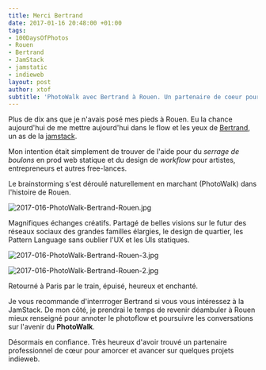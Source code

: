 ```yaml
---
title: Merci Bertrand
date: 2017-01-16 20:48:00 +01:00
tags:
- 100DaysOfPhotos
- Rouen
- Bertrand
- JamStack
- jamstatic
- indieweb
layout: post
author: xtof
subtitle: 'PhotoWalk avec Bertrand à Rouen. Un partenaire de coeur pour avancer sur la JamStack'
---
```


Plus de dix ans que je n'avais posé mes pieds à Rouen. Eu la chance aujourd'hui de me mettre aujourd'hui dans le flow et les yeux de [Bertrand](https://bertrandkeller.info/), un as de la [jamstack](http://jamstack.org). 

Mon intention était simplement de trouver de l'aide pour du _serrage de boulons_ en prod web statique et du design de _workflow_ pour artistes, entrepreneurs et autres free-lances. 

Le brainstorming s'est déroulé naturellement en marchant (PhotoWalk) dans l'histoire de Rouen. 

![2017-016-PhotoWalk-Bertrand-Rouen.jpg](/uploads/2017-016-PhotoWalk-Bertrand-Rouen.jpg)

Magnifiques échanges créatifs. Partagé de belles visions sur le futur des réseaux sociaux des grandes familles élargies, le design de quartier, les Pattern Language sans oublier l'UX et les UIs statiques.

![2017-016-PhotoWalk-Bertrand-Rouen-3.jpg](/uploads/2017-016-PhotoWalk-Bertrand-Rouen-3.jpg)

![2017-016-PhotoWalk-Bertrand-Rouen-2.jpg](/uploads/2017-016-PhotoWalk-Bertrand-Rouen-2.jpg)

Retourné à Paris par le train, épuisé, heureux et enchanté. 

Je vous recommande d'interrroger Bertrand si vous vous intéressez à la JamStack.
De mon côté, je prendrai le temps de revenir déambuler à Rouen mieux renseigné pour annoter le photoflow et poursuivre les conversations sur l'avenir du **PhotoWalk**.

Désormais en confiance. Très heureux d'avoir trouvé un partenaire professionnel de cœur pour amorcer et avancer sur quelques projets indieweb.